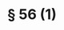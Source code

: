 ---
title: "§ 56 (1)"
draft: false
exceptions:
- info53l
memberstates:
- AT
score: 3
compensation:
- Compensated
remarks: |
 


link: ""
---